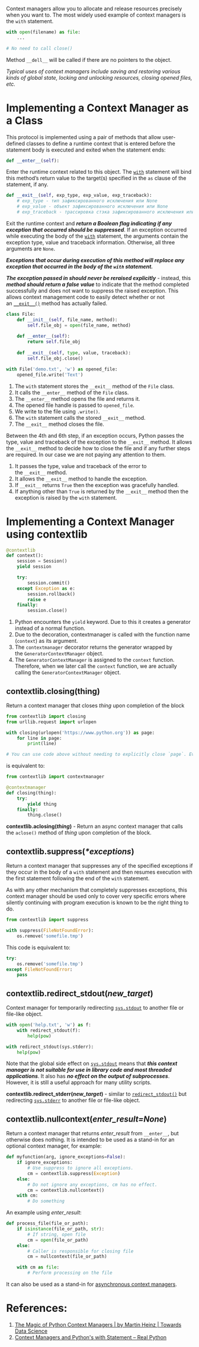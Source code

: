 Context managers allow you to allocate and release resources precisely when you want to. The most widely used example of context managers is the `with` statement.

```Python
with open(filename) as file:
	...

# No need to call close()
```

Method `__dell__` will be called if there are no pointers to the object.

*Typical uses of context managers include saving and restoring various kinds of global state, locking and unlocking resources, closing opened files, etc.*

# Implementing a Context Manager as a Class

This protocol is implemented using a pair of methods that allow user-defined classes to define a runtime context that is entered before the statement body is executed and exited when the statement ends:

```Python
def __enter__(self):
```

Enter the runtime context related to this object. The [`with`](https://docs.python.org/3/reference/compound_stmts.html#with) statement will bind this method’s return value to the target(s) specified in the `as` clause of the statement, if any.

```Python
def __exit__(self, exp_type, exp_value, exp_traceback):
	# exp_type - тип зафиксированного исключения или None
	# exp_value - объект зафиксированного исключения или None
	# exp_traceback - трассировка стэка зафиксированного исключения или None
```

Exit the runtime context and ***return a Boolean flag indicating if any exception that occurred should be suppressed***. If an exception occurred while executing the body of the [`with`](https://docs.python.org/3/reference/compound_stmts.html#with) statement, the arguments contain the exception type, value and traceback information. Otherwise, all three arguments are `None`.

***Exceptions that occur during execution of this method will replace any exception that occurred in the body of the `with` statement.***

***The exception passed in should never be reraised explicitly*** - instead, this ***method should return a false value*** to indicate that the method completed successfully and does not want to suppress the raised exception. This allows context management code to easily detect whether or not an [`__exit__()`](https://docs.python.org/3/reference/datamodel.html#object.__exit__ "object.__exit__") method has actually failed.

```Python
class File:
    def __init__(self, file_name, method):
        self.file_obj = open(file_name, method)
        
    def __enter__(self):
        return self.file_obj
        
    def __exit__(self, type, value, traceback):
        self.file_obj.close()

with File('demo.txt', 'w') as opened_file:
    opened_file.write('Text')
```

1. The `with` statement stores the `__exit__` method of the `File` class.
2. It calls the `__enter__` method of the `File` class.
3. The `__enter__` method opens the file and returns it.
4. The opened file handle is passed to `opened_file`.
5. We write to the file using `.write()`.
6. The `with` statement calls the stored `__exit__` method.
7. The `__exit__` method closes the file.

Between the 4th and 6th step, if an exception occurs, Python passes the type, value and traceback of the exception to the `__exit__` method. It allows the `__exit__` method to decide how to close the file and if any further steps are required. In our case we are not paying any attention to them.

1. It passes the type, value and traceback of the error to the `__exit__` method.
2. It allows the `__exit__` method to handle the exception.
3. If `__exit__` returns `True` then the exception was gracefully handled.
4. If anything other than `True` is returned by the `__exit__` method then the exception is raised by the `with` statement.

# Implementing a Context Manager using contextlib

```Python
@contextlib
def context():
	session = Session()
	yield session

	try:
		session.commit()
	except Exception as e:
		session.rollback()
		raise e
	finally:
		session.close()
```

1. Python encounters the `yield` keyword. Due to this it creates a generator instead of a normal function.
2. Due to the decoration, contextmanager is called with the function name (`context`) as its argument.
3. The `contextmanager` decorator returns the generator wrapped by the `GeneratorContextManager` object.
4. The `GeneratorContextManager` is assigned to the `context` function. Therefore, when we later call the `context` function, we are actually calling the `GeneratorContextManager` object.
## contextlib.closing(thing)

Return a context manager that closes _thing_ upon completion of the block

```Python
from contextlib import closing
from urllib.request import urlopen

with closing(urlopen('https://www.python.org')) as page:
    for line in page:
        print(line)

# You can use code above without needing to explicitly close `page`. Even if an error occurs, `page.close()` will be called when the `with` block is exited.
```

is equivalent to:

```Python
from contextlib import contextmanager

@contextmanager
def closing(thing):
    try:
        yield thing
    finally:
        thing.close()
```

**contextlib.aclosing(_thing_)** - Return an async context manager that calls the `aclose()` method of _thing_ upon completion of the block.

## contextlib.suppress(_*exceptions_)

Return a context manager that suppresses any of the specified exceptions if they occur in the body of a `with` statement and then resumes execution with the first statement following the end of the `with` statement.

As with any other mechanism that completely suppresses exceptions, this context manager should be used only to cover very specific errors where silently continuing with program execution is known to be the right thing to do.

```Python
from contextlib import suppress

with suppress(FileNotFoundError):
    os.remove('somefile.tmp')
```

This code is equivalent to:

```Python
try:
    os.remove('somefile.tmp')
except FileNotFoundError:
    pass
```

## contextlib.redirect_stdout(_new_target_)

Context manager for temporarily redirecting [`sys.stdout`](https://docs.python.org/3/library/sys.html#sys.stdout "sys.stdout") to another file or file-like object.

```Python
with open('help.txt', 'w') as f:
    with redirect_stdout(f):
        help(pow)

with redirect_stdout(sys.stderr):
    help(pow)
```

Note that the global side effect on [`sys.stdout`](https://docs.python.org/3/library/sys.html#sys.stdout "sys.stdout") means that ***this context manager is not suitable for use in library code and most threaded applications***. It also has ***no effect on the output of subprocesses***. However, it is still a useful approach for many utility scripts.

**contextlib.redirect_stderr(_new_target_)** - similar to [`redirect_stdout()`](https://docs.python.org/3/library/contextlib.html#contextlib.redirect_stdout "contextlib.redirect_stdout") but redirecting [`sys.stderr`](https://docs.python.org/3/library/sys.html#sys.stderr "sys.stderr") to another file or file-like object.

## contextlib.nullcontext(_enter_result=None_)

Return a context manager that returns _enter_result_ from `__enter__`, but otherwise does nothing. It is intended to be used as a stand-in for an optional context manager, for example:

```Python
def myfunction(arg, ignore_exceptions=False):
    if ignore_exceptions:
        # Use suppress to ignore all exceptions.
        cm = contextlib.suppress(Exception)
    else:
        # Do not ignore any exceptions, cm has no effect.
        cm = contextlib.nullcontext()
    with cm:
        # Do something
```

An example using _enter_result_:

```Python
def process_file(file_or_path):
    if isinstance(file_or_path, str):
        # If string, open file
        cm = open(file_or_path)
    else:
        # Caller is responsible for closing file
        cm = nullcontext(file_or_path)

    with cm as file:
        # Perform processing on the file
```

It can also be used as a stand-in for [asynchronous context managers](https://docs.python.org/3/reference/datamodel.html#async-context-managers).

# References:

1. [The Magic of Python Context Managers | by Martin Heinz | Towards Data Science](https://towardsdatascience.com/the-magic-of-python-context-managers-adb92ace1dd0)
2. [Context Managers and Python's with Statement – Real Python](https://realpython.com/python-with-statement/)
